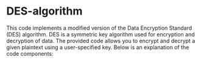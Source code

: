 # DES-algorithm
This code implements a modified version of the Data Encryption Standard (DES) algorithm. DES is a symmetric key algorithm used for encryption and decryption of data. The provided code allows you to encrypt and decrypt a given plaintext using a user-specified key. Below is an explanation of the code components:
